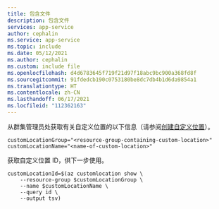 ```yaml
---
title: 包含文件
description: 包含文件
services: app-service
author: cephalin
ms.service: app-service
ms.topic: include
ms.date: 05/12/2021
ms.author: cephalin
ms.custom: include file
ms.openlocfilehash: d4d6783645f719f21d97f18abc9bc900a368fd8f
ms.sourcegitcommit: 91fdedcb190c0753180be8dc7db4b1d6da9854a1
ms.translationtype: HT
ms.contentlocale: zh-CN
ms.lasthandoff: 06/17/2021
ms.locfileid: "112362163"
---
```

从群集管理员处获取有关自定义位置的以下信息（请参阅[创建自定义位置](../articles/app-service/manage-create-arc-environment.md#create-a-custom-location)）。

```azurecli-interactive
customLocationGroup="<resource-group-containing-custom-location>"
customLocationName="<name-of-custom-location>"
```

获取自定义位置 ID，供下一步使用。

```azurecli-interactive
customLocationId=$(az customlocation show \
    --resource-group $customLocationGroup \
    --name $customLocationName \
    --query id \
    --output tsv)
```
